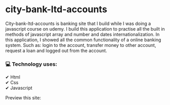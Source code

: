 # city-bank-ltd-accounts

<p>City-bank-ltd-accounts is banking site that I build while I was doing a javascript course on udemy. I build this application to practise all the built in  methods of javascript array and number and dates internationalization. In this application, I showed all the common functionality of a online banking system. Such as: login to the account, transfer money to other account, request a loan and logged out from the account. </p>

<h3>💻 Technology uses:</h3>

✔ Html <br />
✔ Css <br />
✔ Javascript

Preview this site:
